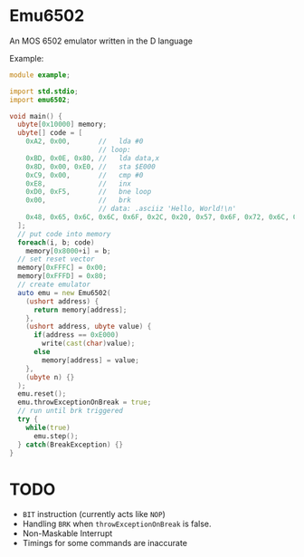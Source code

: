 # Emu6502

An MOS 6502 emulator written in the D language

Example:
```d
module example;

import std.stdio;
import emu6502;

void main() {
  ubyte[0x10000] memory;
  ubyte[] code = [
    0xA2, 0x00,       //   lda #0
                      // loop:
    0xBD, 0x0E, 0x80, //   lda data,x
    0x8D, 0x00, 0xE0, //   sta $E000
    0xC9, 0x00,       //   cmp #0
    0xE8,             //   inx
    0xD0, 0xF5,       //   bne loop
    0x00,             //   brk
                      // data: .asciiz 'Hello, World!\n'
    0x48, 0x65, 0x6C, 0x6C, 0x6F, 0x2C, 0x20, 0x57, 0x6F, 0x72, 0x6C, 0x64, 0x21, 0x0A, 0x00
  ];
  // put code into memory
  foreach(i, b; code)
    memory[0x8000+i] = b;
  // set reset vector
  memory[0xFFFC] = 0x00;
  memory[0xFFFD] = 0x80;
  // create emulator
  auto emu = new Emu6502(
    (ushort address) {
      return memory[address];
    },
    (ushort address, ubyte value) {
      if(address == 0xE000)
        write(cast(char)value);
      else
        memory[address] = value;
    },
    (ubyte n) {}
  );
  emu.reset();
  emu.throwExceptionOnBreak = true;
  // run until brk triggered
  try {
    while(true)
      emu.step();
  } catch(BreakException) {}
}
```

# TODO
* `BIT` instruction (currently acts like `NOP`)
* Handling `BRK` when `throwExceptionOnBreak` is false.
* Non-Maskable Interrupt
* Timings for some commands are inaccurate